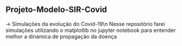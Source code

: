 ## Projeto-Modelo-SIR-Covid
-> Simulações da evolução do Covid-19\n
Nesse repositório farei simulações utilizando o matplotlib no jupyter notebook para entender melhor a dinamica de propagação da doença

